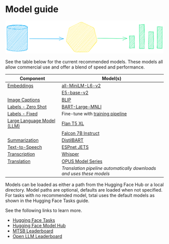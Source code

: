 # Model guide

![models](images/models.png)

See the table below for the current recommended models. These models all allow commercial use and offer a blend of speed and performance. 

| Component                                            | Model(s)                                                                 |
| ---------------------------------------------------- | ------------------------------------------------------------------------ |
| [Embeddings](../embeddings)                          | [all-MiniLM-L6-v2](https://hf.co/sentence-transformers/all-MiniLM-L6-v2) | 
|                                                      | [E5-base-v2](https://hf.co/intfloat/e5-base-v2)                          |
| [Image Captions](./pipeline/image/caption.md)        | [BLIP](https://hf.co/Salesforce/blip-image-captioning-base)              |
| [Labels - Zero Shot](./pipeline/text/labels.md)      | [BART-Large-MNLI](https://hf.co/facebook/bart-large)                     |
| [Labels - Fixed](./pipeline/text/labels.md)          | Fine-tune with [training pipeline](./pipeline/train/trainer.md)          |
| [Large Language Model (LLM)](./pipeline/text/llm.md) | [Flan T5 XL](https://hf.co/google/flan-t5-xl)                            | 
|                                                      | [Falcon 7B Instruct](https://hf.co/tiiuae/falcon-7b-instruct)            |
| [Summarization](./pipeline/text/summary.md)          | [DistilBART](https://hf.co/sshleifer/distilbart-cnn-12-6)                |
| [Text-to-Speech](./pipeline/audio/texttospeech.md)   | [ESPnet JETS](https://hf.co/NeuML/ljspeech-jets-onnx)                    |
| [Transcription](./pipeline/audio/transcription.md)   | [Whisper](https://hf.co/openai/whisper-base)                             | 
| [Translation](./pipeline/text/translation.md)        | [OPUS Model Series](https://hf.co/Helsinki-NLP)                          |
|                                                      | _Translation pipeline automatically downloads and uses these models_     |

Models can be loaded as either a path from the Hugging Face Hub or a local directory. Model paths are optional, defaults are loaded when not specified. For tasks with no recommended model, txtai uses the default models as shown in the Hugging Face Tasks guide.

See the following links to learn more.

- [Hugging Face Tasks](https://hf.co/tasks)
- [Hugging Face Model Hub](https://hf.co/models)
- [MTSB Leaderboard](https://hf.co/spaces/mteb/leaderboard)
- [Open LLM Leaderboard](https://hf.co/spaces/HuggingFaceH4/open_llm_leaderboard)
